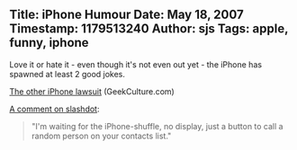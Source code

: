Title: iPhone Humour
Date: May 18, 2007
Timestamp: 1179513240
Author: sjs
Tags: apple, funny, iphone
----

Love it or hate it - even though it's not even out yet - the iPhone has spawned at least 2 good jokes.

[The other iPhone lawsuit](http://www.geekculture.com/joyoftech/joyarchives/910.html) (GeekCulture.com)

[A comment on slashdot](http://apple.slashdot.org/comments.pl?sid=235163&cid=19174829):

> "I'm waiting for the iPhone-shuffle, no display, just a button to call a random person on your contacts list."
